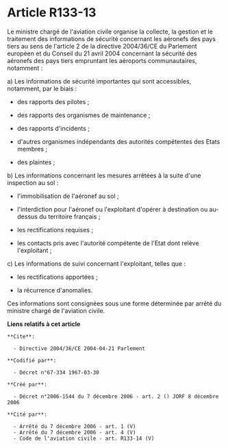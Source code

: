 # Article R133-13

Le ministre chargé de l'aviation civile organise la collecte, la gestion et le traitement des informations de sécurité
concernant les aéronefs des pays tiers au sens de l'article 2 de la directive 2004/36/CE du Parlement européen et du Conseil
du 21 avril 2004 concernant la sécurité des aéronefs des pays tiers empruntant les aéroports communautaires, notamment :

a) Les informations de sécurité importantes qui sont accessibles, notamment, par le biais :

- des rapports des pilotes ;

- des rapports des organismes de maintenance ;

- des rapports d'incidents ;

- d'autres organismes indépendants des autorités compétentes des Etats membres ;

- des plaintes ;

b) Les informations concernant les mesures arrêtées à la suite d'une inspection au sol :

- l'immobilisation de l'aéronef au sol ;

- l'interdiction pour l'aéronef ou l'exploitant d'opérer à destination ou au-dessus du territoire français ;

- les rectifications requises ;

- les contacts pris avec l'autorité compétente de l'Etat dont relève l'exploitant ;

c) Les informations de suivi concernant l'exploitant, telles que :

- les rectifications apportées ;

- la récurrence d'anomalies.

Ces informations sont consignées sous une forme déterminée par arrêté du ministre chargé de l'aviation civile.

**Liens relatifs à cet article**

	**Cite**:

	  - Directive 2004/36/CE 2004-04-21 Parlement

	**Codifié par**:

	  - Décret n°67-334 1967-03-30

	**Créé par**:

	  - Décret n°2006-1544 du 7 décembre 2006 - art. 2 () JORF 8 décembre 2006

	**Cité par**:

	  - Arrêté du 7 décembre 2006 - art. 1 (V)
	  - Arrêté du 7 décembre 2006 - art. 4 (V)
	  - Code de l'aviation civile - art. R133-14 (V)
